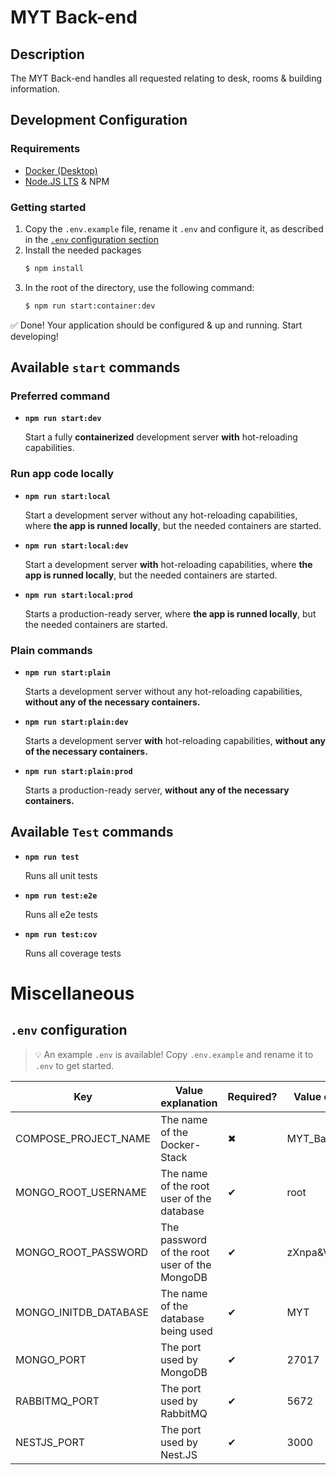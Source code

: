 # MYT Back-end

## Description

The MYT Back-end handles all requested relating to desk, rooms & building information.

## Development Configuration
### Requirements
- [Docker (Desktop)](https://www.docker.com/get-started)
- [Node.JS LTS](https://nodejs.org/en/download/) & NPM
### Getting started
1. Copy the `.env.example` file, rename it `.env` and configure it, as described in the [`.env` configuration section](#env-configuration)
2. Install the needed packages
   ```bash
   $ npm install
   ```
3. In the root of the directory, use the following command:
    ```bash
    $ npm run start:container:dev
    ```
✅ Done! Your application should be configured & up and running. Start developing!

## Available `start` commands
### Preferred command
- **`npm run start:dev`**
    
  Start a fully **containerized** development server **with** hot-reloading capabilities.

### Run app code locally
- **`npm run start:local`**
  
  Start a development server without any hot-reloading capabilities, where **the app is runned locally**, but the needed containers are started.

- **`npm run start:local:dev`**
  
  Start a development server **with** hot-reloading capabilities, where **the app is runned locally**, but the needed containers are started.

- **`npm run start:local:prod`**
  
  Starts a production-ready server, where **the app is runned locally**, but the needed containers are started.

### Plain commands
- **`npm run start:plain`**
  
  Starts a development server without any hot-reloading capabilities, **without any of the necessary containers.** 

- **`npm run start:plain:dev`**
  
  Starts a development server **with** hot-reloading capabilities, **without any of the necessary containers.** 

- **`npm run start:plain:prod`**
  
  Starts a production-ready server, **without any of the necessary containers.** 

## Available `Test` commands
- **`npm run test`**
  
  Runs all unit tests
- **`npm run test:e2e`**
  
  Runs all e2e tests
- **`npm run test:cov`**
  
  Runs all coverage tests
# Miscellaneous
## `.env` configuration
> :bulb: An example `.env` is available! Copy `.env.example` and rename it to `.env` to get started.

|Key|Value explanation|Required?|Value example|
|---|---|---|---|
|COMPOSE_PROJECT_NAME|The name of the Docker-Stack|✖|MYT_Backend|
|MONGO_ROOT_USERNAME|The name of the root user of the database|✔|root|
|MONGO_ROOT_PASSWORD|The password of the root user of the MongoDB|✔|zXnpa&VDpoj6RU|
|MONGO_INITDB_DATABASE|The name of the database being used|✔|MYT|
|MONGO_PORT|The port used by MongoDB|✔|27017|
|RABBITMQ_PORT|The port used by RabbitMQ|✔|5672|
|NESTJS_PORT|The port used by Nest.JS|✔|3000|
